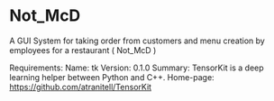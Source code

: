 # Not_McD
A GUI System for taking order from customers and menu creation by employees for a restaurant ( Not_McD )


Requirements:
        Name: tk
        Version: 0.1.0
        Summary: TensorKit is a deep learning helper between Python and C++.
        Home-page: https://github.com/atranitell/TensorKit